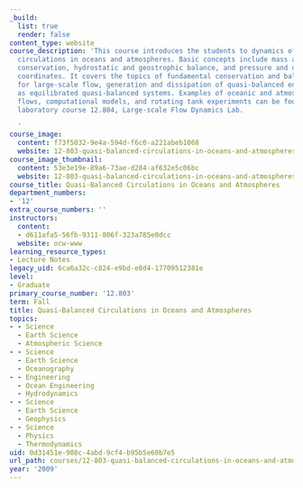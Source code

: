 ```yaml
---
_build:
  list: true
  render: false
content_type: website
course_description: 'This course introduces the students to dynamics of large-scale
  circulations in oceans and atmospheres. Basic concepts include mass and momentum
  conservation, hydrostatic and geostrophic balance, and pressure and other vertical
  coordinates. It covers the topics of fundamental conservation and balance principles
  for large-scale flow, generation and dissipation of quasi-balanced eddies, as well
  as equilibrated quasi-balanced systems. Examples of oceanic and atmospheric quasi-balanced
  flows, computational models, and rotating tank experiments can be found in the accompaniment
  laboratory course 12.804, Large-scale Flow Dynamics Lab.

  '
course_image:
  content: f73f5032-9e4a-594d-f6c0-a221abeb1068
  website: 12-803-quasi-balanced-circulations-in-oceans-and-atmospheres-fall-2009
course_image_thumbnail:
  content: 53e3e19e-89a6-73ae-d284-af632e5c06bc
  website: 12-803-quasi-balanced-circulations-in-oceans-and-atmospheres-fall-2009
course_title: Quasi-Balanced Circulations in Oceans and Atmospheres
department_numbers:
- '12'
extra_course_numbers: ''
instructors:
  content:
  - d611afa5-56fb-9311-806f-323a785e0dcc
  website: ocw-www
learning_resource_types:
- Lecture Notes
legacy_uid: 6ca6a32c-c824-e9bd-e8d4-17709512381e
level:
- Graduate
primary_course_number: '12.803'
term: Fall
title: Quasi-Balanced Circulations in Oceans and Atmospheres
topics:
- - Science
  - Earth Science
  - Atmospheric Science
- - Science
  - Earth Science
  - Oceanography
- - Engineering
  - Ocean Engineering
  - Hydrodynamics
- - Science
  - Earth Science
  - Geophysics
- - Science
  - Physics
  - Thermodynamics
uid: 0d31451e-908c-4abd-9cf4-b95b5e60b7e5
url_path: courses/12-803-quasi-balanced-circulations-in-oceans-and-atmospheres-fall-2009
year: '2009'
---
```

